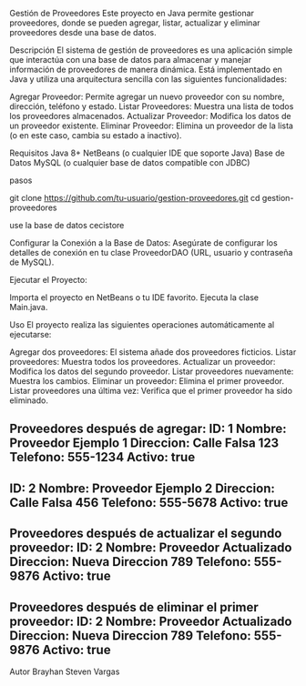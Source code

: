Gestión de Proveedores
Este proyecto en Java permite gestionar proveedores, donde se pueden agregar, listar, actualizar y eliminar proveedores desde una base de datos.

Descripción
El sistema de gestión de proveedores es una aplicación simple que interactúa con una base de datos para almacenar y manejar información de proveedores de manera dinámica. Está implementado en Java y utiliza una arquitectura sencilla con las siguientes funcionalidades:

Agregar Proveedor: Permite agregar un nuevo proveedor con su nombre, dirección, teléfono y estado.
Listar Proveedores: Muestra una lista de todos los proveedores almacenados.
Actualizar Proveedor: Modifica los datos de un proveedor existente.
Eliminar Proveedor: Elimina un proveedor de la lista (o en este caso, cambia su estado a inactivo).

Requisitos
Java 8+
NetBeans (o cualquier IDE que soporte Java)
Base de Datos MySQL (o cualquier base de datos compatible con JDBC)

pasos

git clone https://github.com/tu-usuario/gestion-proveedores.git
cd gestion-proveedores

use la base de datos cecistore

Configurar la Conexión a la Base de Datos: Asegúrate de configurar los detalles de conexión en tu clase ProveedorDAO (URL, usuario y contraseña de MySQL).

Ejecutar el Proyecto:

Importa el proyecto en NetBeans o tu IDE favorito.
Ejecuta la clase Main.java.




Uso
El proyecto realiza las siguientes operaciones automáticamente al ejecutarse:

Agregar dos proveedores: El sistema añade dos proveedores ficticios.
Listar proveedores: Muestra todos los proveedores.
Actualizar un proveedor: Modifica los datos del segundo proveedor.
Listar proveedores nuevamente: Muestra los cambios.
Eliminar un proveedor: Elimina el primer proveedor.
Listar proveedores una última vez: Verifica que el primer proveedor ha sido eliminado.

Proveedores después de agregar:
ID: 1
Nombre: Proveedor Ejemplo 1
Direccion: Calle Falsa 123
Telefono: 555-1234
Activo: true
-----
ID: 2
Nombre: Proveedor Ejemplo 2
Direccion: Calle Falsa 456
Telefono: 555-5678
Activo: true
-----
Proveedores después de actualizar el segundo proveedor:
ID: 2
Nombre: Proveedor Actualizado
Direccion: Nueva Direccion 789
Telefono: 555-9876
Activo: true
-----
Proveedores después de eliminar el primer proveedor:
ID: 2
Nombre: Proveedor Actualizado
Direccion: Nueva Direccion 789
Telefono: 555-9876
Activo: true
-----
Autor
Brayhan Steven Vargas
